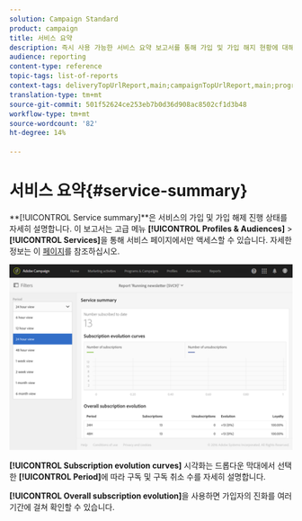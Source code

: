 ```yaml
---
solution: Campaign Standard
product: campaign
title: 서비스 요약
description: 즉시 사용 가능한 서비스 요약 보고서를 통해 가입 및 가입 해지 현황에 대해 살펴볼 수 있습니다.
audience: reporting
content-type: reference
topic-tags: list-of-reports
context-tags: deliveryTopUrlReport,main;campaignTopUrlReport,main;programTopUrlReport,main
translation-type: tm+mt
source-git-commit: 501f52624ce253eb7b0d36d908ac8502cf1d3b48
workflow-type: tm+mt
source-wordcount: '82'
ht-degree: 14%

---
```



# 서비스 요약{#service-summary}

**[!UICONTROL Service summary]**은 서비스의 가입 및 가입 해제 진행 상태를 자세히 설명합니다.
이 보고서는 고급 메뉴 **[!UICONTROL Profiles & Audiences]** > **[!UICONTROL Services]**&#x200B;을 통해 서비스 페이지에서만 액세스할 수 있습니다. 자세한 정보는 이 [페이지](../../audiences/using/monitoring-subscriptions.md#service-reports)를 참조하십시오.

![](assets/service-summary.png)

**[!UICONTROL Subscription evolution curves]** 시각화는 드롭다운 막대에서 선택한 **[!UICONTROL Period]**&#x200B;에 따라 구독 및 구독 취소 수를 자세히 설명합니다.

**[!UICONTROL Overall subscription evolution]**&#x200B;을 사용하면 가입자의 진화를 여러 기간에 걸쳐 확인할 수 있습니다.
